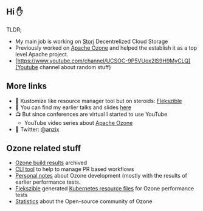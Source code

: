 

## Hi :raised_hand:

TLDR;

 * My main job is working on [Storj](https://storj.io) Decentrelized Cloud Storage
 * Previously worked on [Apache Ozone](https://github.com/apache/ozone) and helped the establish it as a top level Apache project.
 * [https://www.youtube.com/channel/UCSOC-9P5VUox2lS9H9MyCLQ](Youtube channel about random stuff)

## More links

 * :rocket: Kustomize like resource manager tool but on steroids: [Flekszible](https://github.com/elek/flekszible)
 * :mega: You can find my earlier talks and slides [here](https://github.com/elek/slides)
 * :tv: But since conferences are virtual I started to use YouTube
   * YouTube video series about [Apache Ozone](https://www.youtube.com/ApacheOzoneunofficial)
 * :bell: Twitter: [@anzix](https://twitter.com/anzix)

## Ozone related stuff

 * [Ozone build results](https://github.com/elek/ozone-build-results) archived
 * [CLI tool](https:/github.com/elek/ogh) to help to manage PR based workflows
 * [Personal notes](https://github.com/elek/ozone-notes/) about Ozone development (mostly with the results of earlier performance tests.
 * [Flekszible](https://github.com/elek/flekszible) generated [Kubernetes resource files](https://github.com/elek/ozone-perf-env) for Ozone performance tests
 * [Statistics](https://github.com/elek/ozone-stat/tree/master/output) about the Open-source community of Ozone
